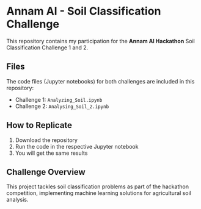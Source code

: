 # Annam AI - Soil Classification Challenge

This repository contains my participation for the **Annam AI Hackathon** Soil Classification Challenge 1 and 2.

## Files

The code files (Jupyter notebooks) for both challenges are included in this repository:
- Challenge 1: `Analyzing_Soil.ipynb`
- Challenge 2: `Analysing_Soil_2.ipynb`

## How to Replicate

1. Download the repository
2. Run the code in the respective Jupyter notebook
3. You will get the same results

## Challenge Overview

This project tackles soil classification problems as part of the hackathon competition, implementing machine learning solutions for agricultural soil analysis.
